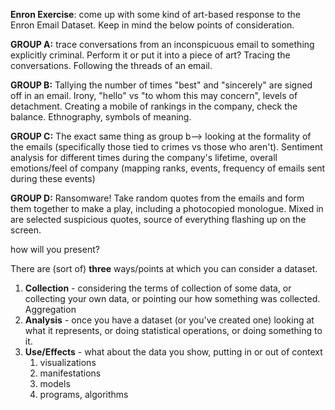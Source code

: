 **Enron Exercise**: come up with some kind of art-based response to the Enron Email Dataset. Keep in mind the below points of consideration.  



**GROUP A:** trace conversations from an inconspicuous email to something explicitly criminal. Perform it or put it into a piece of art? Tracing the conversations. Following the threads of an email. 

**GROUP B:** Tallying the number of times "best" and "sincerely" are signed off in an email. Irony, "hello" vs "to whom this may concern", levels of detachment. Creating a mobile of rankings in the company, check the balance. Ethnography, symbols of meaning. 

**GROUP C:** The exact same thing as group b—> looking at the formality of the emails (specifically those tied to crimes vs those who aren't). Sentiment analysis for different times during the company's lifetime, overall emotions/feel of company (mapping ranks, events, frequency of emails sent during these events)

**GROUP D:** Ransomware! Take random quotes from the emails and form them together to make a play, including a photocopied monologue. Mixed in are selected suspicious quotes, source of everything flashing up on the screen.  







how will you present? 







There are (sort of) **three** ways/points at which you can consider a dataset. 

1. **Collection** - considering the terms of collection of some data, or collecting your own data, or pointing our how something was collected. Aggregation
2. **Analysis** - once you have a dataset (or you've created one) looking at what it represents, or doing statistical operations, or doing something to it. 
3. **Use/Effects** - what about the data you show, putting in or out of context
   1. visualizations
   2. manifestations 
   3. models
   4. programs, algorithms 